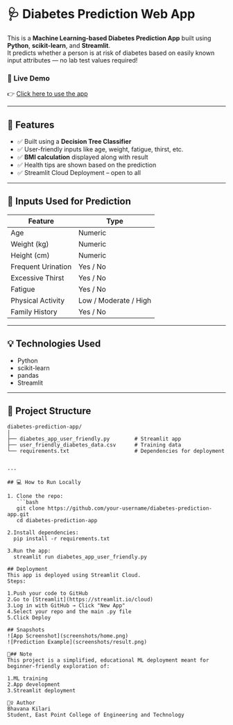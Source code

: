 # 🩺 Diabetes Prediction Web App

This is a **Machine Learning-based Diabetes Prediction App** built using **Python**, **scikit-learn**, and **Streamlit**.  
It predicts whether a person is at risk of diabetes based on easily known input attributes — no lab test values required!


### 🚀 Live Demo  
👉 [Click here to use the app](https://bhavanakilari-diabetes-prediction-app.streamlit.app)





---

## 🎯 Features

- ✅ Built using a **Decision Tree Classifier**
- ✅ User-friendly inputs like age, weight, fatigue, thirst, etc.
- ✅ **BMI calculation** displayed along with result
- ✅ Health tips are shown based on the prediction
- ✅ Streamlit Cloud Deployment – open to all

---

## 🧠 Inputs Used for Prediction

| Feature              | Type     |
|----------------------|----------|
| Age                  | Numeric  |
| Weight (kg)          | Numeric  |
| Height (cm)          | Numeric  |
| Frequent Urination   | Yes / No |
| Excessive Thirst     | Yes / No |
| Fatigue              | Yes / No |
| Physical Activity    | Low / Moderate / High |
| Family History       | Yes / No |

---

## 💡 Technologies Used

- Python
- scikit-learn
- pandas
- Streamlit

---

## 📁 Project Structure

```text
diabetes-prediction-app/
│
├── diabetes_app_user_friendly.py        # Streamlit app
├── user_friendly_diabetes_data.csv      # Training data
└── requirements.txt                     # Dependencies for deployment


---

## 💻 How to Run Locally

1. Clone the repo:
   ```bash
   git clone https://github.com/your-username/diabetes-prediction-app.git
   cd diabetes-prediction-app
   
2.Install dependencies:
  pip install -r requirements.txt

3.Run the app:
  streamlit run diabetes_app_user_friendly.py
  
## Deployment
This app is deployed using Streamlit Cloud.
Steps:

1.Push your code to GitHub
2.Go to [Streamlit](https://streamlit.io/cloud)
3.Log in with GitHub → Click "New App"
4.Select your repo and the main .py file
5.Click Deploy

## Snapshots
![App Screenshot](screenshots/home.png)
![Prediction Example](screenshots/result.png)

📌## Note
This project is a simplified, educational ML deployment meant for beginner-friendly exploration of:

1.ML training
2.App development
3.Streamlit deployment

🙋‍♀️ Author
Bhavana Kilari
Student, East Point College of Engineering and Technology


 






